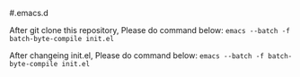#.emacs.d

After git clone this repository, Please do command below:
`emacs --batch -f batch-byte-compile init.el`

After changeing init.el, Please do command below:
`emacs --batch -f batch-byte-compile init.el`

